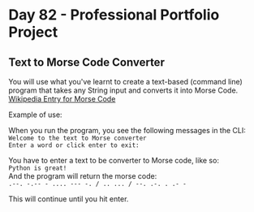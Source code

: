 # Day 82 - Professional Portfolio Project

## Text to Morse Code Converter

You will use what you've learnt to create a text-based (command line) program that takes any String input and converts
it into Morse Code.\
<a href="https://en.wikipedia.org/wiki/Morse_code">Wikipedia Entry for Morse Code</a>

Example of use:

When you run the program, you see the following messages in the CLI:\
`Welcome to the text to Morse converter`\
`Enter a word or click enter to exit:`

You have to enter a text to be converter to Morse code, like so:\
`Python is great!`\
And the program will return the morse code:\
`.--. -.-- - .... --- -. / .. ... / --. .-. . .- -`

This will continue until you hit enter.
